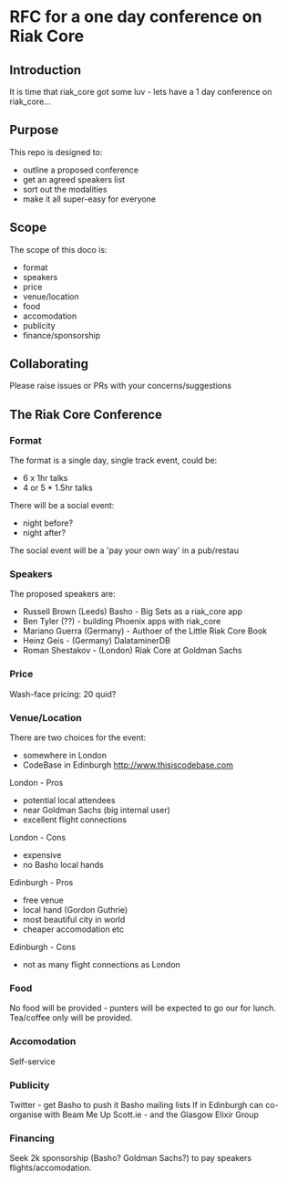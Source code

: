 # RFC for a one day conference on Riak Core

## Introduction

It is time that riak_core got some luv - lets have a 1 day conference on riak_core...

## Purpose

This repo is designed to:
* outline a proposed conference
* get an agreed speakers list
* sort out the modalities
* make it all super-easy for everyone

## Scope

The scope of this doco is:
* format
* speakers
* price
* venue/location
* food
* accomodation
* publicity
* finance/sponsorship

## Collaborating

Please raise issues or PRs with your concerns/suggestions

## The Riak Core Conference


### Format

The format is a single day, single track event, could be:
* 6 x 1hr talks
* 4 or 5 * 1.5hr talks

There will be a social event:
* night before?
* night after?

The social event will be a 'pay your own way' in a pub/restau

### Speakers

The proposed speakers are:
* Russell Brown (Leeds) Basho - Big Sets as a riak_core app
* Ben Tyler (??) - building Phoenix apps with riak_core
* Mariano Guerra (Germany) - Authoer of the Little Riak Core Book
* Heinz Geis - (Germany) DalataminerDB
* Roman Shestakov - (London) Riak Core at Goldman Sachs 

### Price

Wash-face pricing:
20 quid?

### Venue/Location

There are two choices for the event:
* somewhere in London
* CodeBase in Edinburgh http://www.thisiscodebase.com

London - Pros
* potential local attendees
* near Goldman Sachs (big internal user)
* excellent flight connections

London - Cons
* expensive
* no Basho local hands

Edinburgh - Pros
* free venue
* local hand (Gordon Guthrie)
* most beautiful city in world
* cheaper accomodation etc

Edinburgh - Cons
* not as many flight connections as London

### Food

No food will be provided - punters will be expected to go our for lunch. Tea/coffee only will be provided.

### Accomodation

Self-service

### Publicity

Twitter - get Basho to push it
Basho mailing lists
If in Edinburgh can co-organise with Beam Me Up Scott.ie - and the Glasgow Elixir Group

### Financing

Seek 2k sponsorship (Basho? Goldman Sachs?) to pay speakers flights/accomodation.